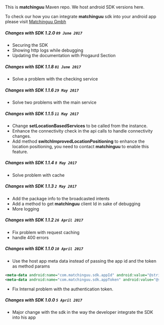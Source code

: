 This is **matchinguu** Maven repo.
We host android SDK versions here.

To check our how you can integrate **matchinguu** sdk into your android app please visit [Matchinguu Gmbh](http://www.matchinguu.com)

##### Changes with SDK 1.2.0                                  `09 June 2017`
- Securing the SDK
- Showing http logs while debugging
- Updating the documentation with Progaurd Section

##### Changes with SDK 1.1.8                                  `01 June 2017`
- Solve a problem with the checking service


##### Changes with SDK 1.1.6                                   `29 May 2017`
- Solve two problems with the main service


##### Changes with SDK 1.1.5                                   `11 May 2017`
- Change **setLocationBasedServices** to be called from the instance.
- Enhance the connectivity check in the api calls to handle connectivity changes.
- Add method **switchImprovedLocationPositioning** to enhance the location positioning,
  you need to contact **matchinguu** to enable this feature.


##### Changes with SDK 1.1.4                                   `8 May 2017`
- Solve problem with cache

##### Changes with SDK 1.1.3                                   `2 May 2017`
- Add the package info to the broadcasted intents
- Add a method to get **matchinguu** client Id in sake of debugging
- More logging

##### Changes with SDK 1.1.2                                   `26 April 2017`
- Fix problem with request caching
- handle 400 errors


##### Changes with SDK 1.1.0                                   `10 April 2017`
- Use the host app meta data instead of passing the app id and the token as method params
```xml
<meta-data android:name="com.matchinguu.sdk.appId" android:value="@string/matchinguu_app_id" />
<meta-data android:name="com.matchinguu.sdk.appToken" android:value="@string/matchinguu_app_token" />
```
- Fix Internal problem with the authentication token.


##### Changes with SDK 1.0.0                                   `5 April 2017`

- Major change with the sdk in the way the developer integrate the SDK into his app
